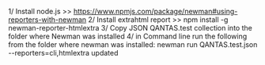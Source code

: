 1/ Install node.js >> https://www.npmjs.com/package/newman#using-reporters-with-newman
2/ Install extrahtml report >> npm install -g newman-reporter-htmlextra
3/ Copy JSON QANTAS.test collection into the folder where Newman was installed
4/ in Command line run the following from the folder where newman was installed:
 newman run QANTAS.test.json --reporters=cli,htmlextra
 updated
